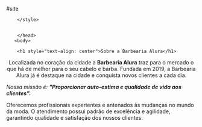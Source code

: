 #site
<!DOCTYPE html>
<html lang="pt-br">
    <head>
        <meta charset="UTF = 8">
        <title> Barbearia Alura</title>
        <link rel="stylesheet" href="style.css"
        <style>

        </style>


        </head>
       <body>  
        
        <h1 style="text-align: center">Sobre a Barbearia Alura</h1>
<p style="text-align: center">Localizada no coração da cidade a <strong>Barbearia Alura</strong> traz para o mercado o que há de melhor para o seu cabelo e barba. Fundada em 2019, a Barbearia Alura já é destaque na cidade e conquista novos clientes a cada dia.</p>

<p><em>Nossa missão é: <strong>"Proporcionar auto-estima e qualidade de vida aos clientes".</strong></em></p>

<p>Oferecemos profissionais experientes e antenados às mudanças no mundo da moda. O atendimento possui padrão de excelência e agilidade, garantindo qualidade e satisfação dos nossos clientes.</p>


</body>
</html>
